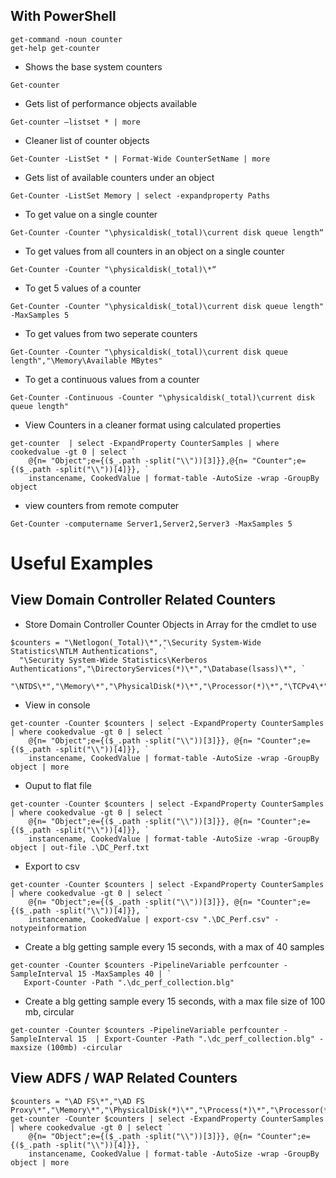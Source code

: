 ## With PowerShell

```
get-command -noun counter
get-help get-counter
```

* Shows the base system counters
```
Get-counter
```
* Gets list of performance objects available
```
Get-counter –listset * | more
```
* Cleaner list of counter objects
```
Get-Counter -ListSet * | Format-Wide CounterSetName | more
```
* Gets list of available counters under an object
```
Get-Counter -ListSet Memory | select -expandproperty Paths
```
* To get value on a single counter
```
Get-Counter -Counter "\physicaldisk(_total)\current disk queue length“
```
* To get values from all counters in an object on a single counter
```
Get-Counter -Counter "\physicaldisk(_total)\*“
```
* To get 5 values of a counter
```
Get-Counter -Counter "\physicaldisk(_total)\current disk queue length" -MaxSamples 5 
```
* To get values from two seperate counters
```
Get-Counter -Counter "\physicaldisk(_total)\current disk queue length","\Memory\Available MBytes"
```
* To get a continuous values from a counter
```
Get-Counter -Continuous -Counter "\physicaldisk(_total)\current disk queue length" 
```
* View Counters in a cleaner format using calculated properties
```
get-counter  | select -ExpandProperty CounterSamples | where cookedvalue -gt 0 | select `
    @{n= "Object";e={($_.path -split("\\"))[3]}},@{n= "Counter";e={($_.path -split("\\"))[4]}}, `
    instancename, CookedValue | format-table -AutoSize -wrap -GroupBy object
```
* view counters from remote computer
```
Get-Counter -computername Server1,Server2,Server3 -MaxSamples 5
```

# Useful Examples
## View Domain Controller Related Counters
* Store Domain Controller Counter Objects in Array for the cmdlet to use
```
$counters = "\Netlogon(_Total)\*","\Security System-Wide Statistics\NTLM Authentications", `
  "\Security System-Wide Statistics\Kerberos Authentications","\DirectoryServices(*)\*","\Database(lsass)\*", `
  "\NTDS\*","\Memory\*","\PhysicalDisk(*)\*","\Processor(*)\*","\TCPv4\*","\TCPv6\*","\DNS\*"
 ```
* View in console
```
get-counter -Counter $counters | select -ExpandProperty CounterSamples | where cookedvalue -gt 0 | select `
    @{n= "Object";e={($_.path -split("\\"))[3]}}, @{n= "Counter";e={($_.path -split("\\"))[4]}}, `
    instancename, CookedValue | format-table -AutoSize -wrap -GroupBy object | more
```
* Ouput to flat file
```
get-counter -Counter $counters | select -ExpandProperty CounterSamples | where cookedvalue -gt 0 | select `
    @{n= "Object";e={($_.path -split("\\"))[3]}}, @{n= "Counter";e={($_.path -split("\\"))[4]}}, `
    instancename, CookedValue | format-table -AutoSize -wrap -GroupBy object | out-file .\DC_Perf.txt
```
* Export to csv
```
get-counter -Counter $counters | select -ExpandProperty CounterSamples | where cookedvalue -gt 0 | select `
    @{n= "Object";e={($_.path -split("\\"))[3]}}, @{n= "Counter";e={($_.path -split("\\"))[4]}}, `
    instancename, CookedValue | export-csv ".\DC_Perf.csv" -notypeinformation
 ```
 * Create a blg getting sample every 15 seconds, with a max of 40 samples
 ```
 get-counter -Counter $counters -PipelineVariable perfcounter -SampleInterval 15 -MaxSamples 40 | `
    Export-Counter -Path ".\dc_perf_collection.blg"
 ```
 * Create a blg getting sample every 15 seconds, with a max file size of 100 mb, circular
 ```
 get-counter -Counter $counters -PipelineVariable perfcounter -SampleInterval 15  | Export-Counter -Path ".\dc_perf_collection.blg" -maxsize (100mb) -circular
 ```
## View ADFS / WAP Related Counters
```
$counters = "\AD FS\*","\AD FS Proxy\*","\Memory\*","\PhysicalDisk(*)\*","\Process(*)\*","\Processor(*)\*","\TCPv4\*"
get-counter -Counter $counters | select -ExpandProperty CounterSamples | where cookedvalue -gt 0 | select `
    @{n= "Object";e={($_.path -split("\\"))[3]}}, @{n= "Counter";e={($_.path -split("\\"))[4]}}, `
    instancename, CookedValue | format-table -AutoSize -wrap -GroupBy object | more
 ```
